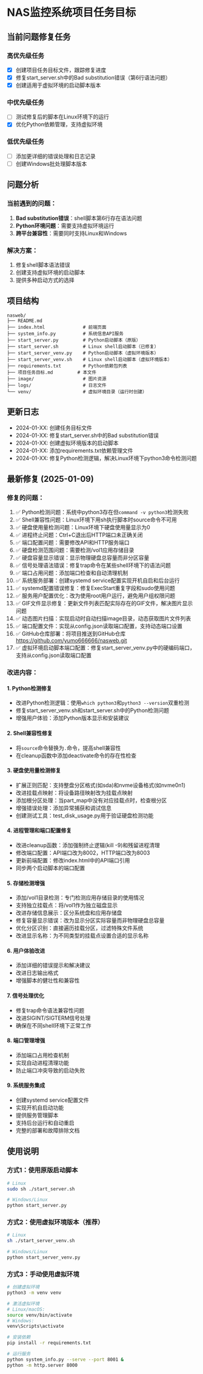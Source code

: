 # NAS监控系统项目任务目标

## 当前问题修复任务

### 高优先级任务
- [x] 创建项目任务目标文件，跟踪修复进度
- [x] 修复start_server.sh中的Bad substitution错误（第6行语法问题）
- [x] 创建适用于虚拟环境的启动脚本版本

### 中优先级任务
- [ ] 测试修复后的脚本在Linux环境下的运行
- [x] 优化Python依赖管理，支持虚拟环境

### 低优先级任务
- [ ] 添加更详细的错误处理和日志记录
- [ ] 创建Windows批处理脚本版本

## 问题分析

### 当前遇到的问题：
1. **Bad substitution错误**：shell脚本第6行存在语法问题
2. **Python环境问题**：需要支持虚拟环境运行
3. **跨平台兼容性**：需要同时支持Linux和Windows

### 解决方案：
1. 修复shell脚本语法错误
2. 创建支持虚拟环境的启动脚本
3. 提供多种启动方式的选择

## 项目结构
```
nasweb/
├── README.md
├── index.html              # 前端页面
├── system_info.py          # 系统信息API服务
├── start_server.py         # Python启动脚本（原版）
├── start_server.sh         # Linux shell启动脚本（已修复）
├── start_server_venv.py    # Python启动脚本（虚拟环境版本）
├── start_server_venv.sh    # Linux shell启动脚本（虚拟环境版本）
├── requirements.txt        # Python依赖包列表
├── 项目任务目标.md         # 本文件
├── image/                  # 图片资源
├── logs/                   # 日志文件
└── venv/                   # 虚拟环境目录（运行时创建）
```

## 更新日志
- 2024-01-XX: 创建任务目标文件
- 2024-01-XX: 修复start_server.sh中的Bad substitution错误
- 2024-01-XX: 创建虚拟环境版本的启动脚本
- 2024-01-XX: 添加requirements.txt依赖管理文件
- 2024-01-XX: 修复Python检测逻辑，解决Linux环境下python3命令检测问题

## 最新修复 (2025-01-09)

### 修复的问题：
1. ✅ Python检测问题：系统中python3存在但`command -v python3`检测失败
2. ✅ Shell兼容性问题：Linux环境下用sh执行脚本时source命令不可用
3. ✅ 硬盘使用量检测问题：Linux环境下硬盘使用量显示为0
4. ✅ 进程终止问题：Ctrl+C退出后HTTP端口未正确关闭
5. ✅ 端口配置问题：需要修改API和HTTP服务端口
6. ✅ 硬盘检测范围问题：需要检测/vol1应用存储目录
7. ✅ 硬盘容量显示错误：显示物理硬盘总容量而非分区容量
8. ✅ 信号处理语法错误：修复trap命令在某些shell环境下的语法问题
9. ✅ 端口占用问题：添加端口检查和自动清理机制
10. ✅ 系统服务部署：创建systemd service配置实现开机自启和后台运行
11. ✅ systemd配置错误修复：修复ExecStart重复字段和sudo使用问题
12. ✅ 服务用户配置优化：改为使用root用户运行，避免用户组权限问题
13. ✅ GIF文件显示修复：更新文件列表匹配实际存在的GIF文件，解决图片显示问题
14. ✅ 动态图片扫描：实现启动时自动扫描image目录，动态获取图片文件列表
15. ✅ 端口配置文件：实现从config.json读取端口配置，支持动态端口设置
16. ✅ GitHub仓库部署：将项目推送到GitHub仓库 https://github.com/yumo666666/nasweb.git
17. ✅ 虚拟环境启动脚本端口配置：修复start_server_venv.py中的硬编码端口，支持从config.json读取端口配置

### 改进内容：

#### 1. Python检测修复
- 改进Python检测逻辑：使用`which python3`和`python3 --version`双重检测
- 修复start_server_venv.sh和start_server.sh中的Python检测问题
- 增强用户体验：添加Python版本显示和安装建议

#### 2. Shell兼容性修复
- 将`source`命令替换为`.`命令，提高shell兼容性
- 在cleanup函数中添加deactivate命令的存在性检查

#### 3. 硬盘使用量检测修复
- 扩展正则匹配：支持整盘分区格式(如sda)和nvme设备格式(如nvme0n1)
- 改进挂载点映射：将设备路径映射改为挂载点映射
- 添加根分区处理：当part_map中没有对应挂载点时，检查根分区
- 增强错误处理：添加异常捕获和调试信息
- 创建测试工具：test_disk_usage.py用于验证硬盘检测功能

#### 4. 进程管理和端口配置修复
- 改进cleanup函数：添加强制终止逻辑(kill -9)和残留进程清理
- 修改端口配置：API端口改为8002，HTTP端口改为8003
- 更新前端配置：修改index.html中的API端口引用
- 同步两个启动脚本的端口配置

#### 5. 存储检测增强
- 添加/vol1目录检测：专门检测应用存储目录的使用情况
- 支持独立挂载点：将/vol1作为独立磁盘显示
- 改进存储信息展示：区分系统盘和应用存储盘
- 修复容量显示错误：改为显示分区实际容量而非物理硬盘总容量
- 优化分区识别：直接遍历挂载分区，过滤特殊文件系统
- 改进显示名称：为不同类型的挂载点设置合适的显示名称

#### 6. 用户体验改进
- 添加详细的错误提示和解决建议
- 改进日志输出格式
- 增强脚本的健壮性和兼容性

#### 7. 信号处理优化
- 修复trap命令语法兼容性问题
- 改进SIGINT/SIGTERM信号处理
- 确保在不同shell环境下正常工作

#### 8. 端口管理增强
- 添加端口占用检查机制
- 实现自动进程清理功能
- 防止端口冲突导致的启动失败

#### 9. 系统服务集成
- 创建systemd service配置文件
- 实现开机自启动功能
- 提供服务管理脚本
- 支持后台运行和自动重启
- 完整的部署和故障排除文档

## 使用说明

### 方式1：使用原版启动脚本
```bash
# Linux
sudo sh ./start_server.sh

# Windows/Linux
python start_server.py
```

### 方式2：使用虚拟环境版本（推荐）
```bash
# Linux
sh ./start_server_venv.sh

# Windows/Linux
python start_server_venv.py
```

### 方式3：手动使用虚拟环境
```bash
# 创建虚拟环境
python3 -m venv venv

# 激活虚拟环境
# Linux/macOS:
source venv/bin/activate
# Windows:
venv\Scripts\activate

# 安装依赖
pip install -r requirements.txt

# 运行服务
python system_info.py --serve --port 8001 &
python -m http.server 8000
```